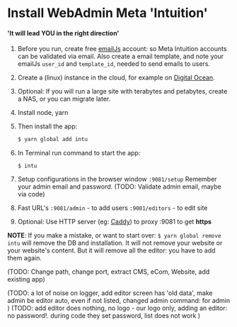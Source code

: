 
# Install WebAdmin Meta 'Intuition'

#### 'It will lead YOU in the right direction'

1. Before you run, create free [emailJs](https://www.emailjs.com) account: so Meta Intuition accounts can be validated via email.
Also create a email template, and note your emailJs `user_id` and `template_id`, needed to send emails to users.

2. Create a (linux) instance in the cloud, for example on [Digital Ocean](www.digitalocean.com). 

2. Optional: If you will run a large site with terabytes and petabytes, create a NAS, or you can migrate later.

3. Install node, yarn

4. Then install the app:
    ```bash
    $ yarn global add intu
    ```

5. In Terminal run command to start the app: 
    ```
    $ intu
    ```

6. Setup configurations in the browser window `:9081/setup`
Remember your admin email and password. (TODO: Validate admin email, maybe via code)

7. Fast URL's
   `:9081/admin` - to add users
   `:9081/editors` - to edit site

8. Optional: Use HTTP server (eg: [Caddy](caddyserver.com)) to proxy :9081 to get **https**

**NOTE**: If you make a mistake, or want to start over: `$ yarn global remove intu` will remove the DB and installation. It will not remove your website or your 
website's content. But it will remove all the editor: you have to add them again.


(TODO: Change path, change port, extract CMS, eCom, Website, add existing app)

(TODO: a lot of noise on logger, add editor screen has 'old data', make admin be editor auto, even if not listed, changed admin command: for admin )
(TODO: add editor does nothing, no logo - our logo only, adding an editor: no password!. during code they set password, list does not work )